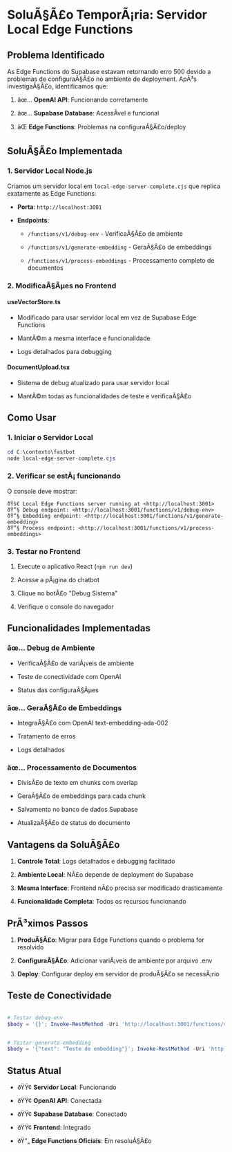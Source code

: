﻿# SoluÃ§Ã£o TemporÃ¡ria: Servidor Local Edge Functions


## Problema Identificado

As Edge Functions do Supabase estavam retornando erro 500 devido a problemas de configuraÃ§Ã£o no ambiente de deployment. ApÃ³s investigaÃ§Ã£o, identificamos que:


1. âœ… **OpenAI API**: Funcionando corretamente

2. âœ… **Supabase Database**: AcessÃ­vel e funcional  

3. âŒ **Edge Functions**: Problemas na configuraÃ§Ã£o/deploy


## SoluÃ§Ã£o Implementada


### 1. Servidor Local Node.js

Criamos um servidor local em `local-edge-server-complete.cjs` que replica exatamente as Edge Functions:


- **Porta**: `http://localhost:3001`

- **Endpoints**:

  - `/functions/v1/debug-env` - VerificaÃ§Ã£o de ambiente

  - `/functions/v1/generate-embedding` - GeraÃ§Ã£o de embeddings

  - `/functions/v1/process-embeddings` - Processamento completo de documentos


### 2. ModificaÃ§Ãµes no Frontend


#### useVectorStore.ts


- Modificado para usar servidor local em vez de Supabase Edge Functions

- MantÃ©m a mesma interface e funcionalidade

- Logs detalhados para debugging


#### DocumentUpload.tsx


- Sistema de debug atualizado para usar servidor local

- MantÃ©m todas as funcionalidades de teste e verificaÃ§Ã£o


## Como Usar


### 1. Iniciar o Servidor Local


```powershell
cd C:\contexto\fastbot
node local-edge-server-complete.cjs

```


### 2. Verificar se estÃ¡ funcionando

O console deve mostrar:


```
ðŸš€ Local Edge Functions server running at <http://localhost:3001>
ðŸ”§ Debug endpoint: <http://localhost:3001/functions/v1/debug-env>
ðŸ”§ Embedding endpoint: <http://localhost:3001/functions/v1/generate-embedding>
ðŸ”§ Process endpoint: <http://localhost:3001/functions/v1/process-embeddings>

```


### 3. Testar no Frontend


1. Execute o aplicativo React (`npm run dev`)

2. Acesse a pÃ¡gina do chatbot

3. Clique no botÃ£o "Debug Sistema" 

4. Verifique o console do navegador


## Funcionalidades Implementadas


### âœ… Debug de Ambiente


- VerificaÃ§Ã£o de variÃ¡veis de ambiente

- Teste de conectividade com OpenAI

- Status das configuraÃ§Ãµes


### âœ… GeraÃ§Ã£o de Embeddings


- IntegraÃ§Ã£o com OpenAI text-embedding-ada-002

- Tratamento de erros

- Logs detalhados


### âœ… Processamento de Documentos


- DivisÃ£o de texto em chunks com overlap

- GeraÃ§Ã£o de embeddings para cada chunk

- Salvamento no banco de dados Supabase

- AtualizaÃ§Ã£o de status do documento


## Vantagens da SoluÃ§Ã£o


1. **Controle Total**: Logs detalhados e debugging facilitado

2. **Ambiente Local**: NÃ£o depende de deployment do Supabase

3. **Mesma Interface**: Frontend nÃ£o precisa ser modificado drasticamente

4. **Funcionalidade Completa**: Todos os recursos funcionando


## PrÃ³ximos Passos


1. **ProduÃ§Ã£o**: Migrar para Edge Functions quando o problema for resolvido

2. **ConfiguraÃ§Ã£o**: Adicionar variÃ¡veis de ambiente por arquivo .env

3. **Deploy**: Configurar deploy em servidor de produÃ§Ã£o se necessÃ¡rio


## Teste de Conectividade


```powershell

# Testar debug-env
$body = '{}'; Invoke-RestMethod -Uri 'http://localhost:3001/functions/v1/debug-env' -Method Post -Body $body -ContentType 'application/json'


# Testar generate-embedding
$body = '{"text": "Teste de embedding"}'; Invoke-RestMethod -Uri 'http://localhost:3001/functions/v1/generate-embedding' -Method Post -Body $body -ContentType 'application/json'

```


## Status Atual


- ðŸŸ¢ **Servidor Local**: Funcionando

- ðŸŸ¢ **OpenAI API**: Conectada

- ðŸŸ¢ **Supabase Database**: Conectado

- ðŸŸ¢ **Frontend**: Integrado

- ðŸ”„ **Edge Functions Oficiais**: Em resoluÃ§Ã£o
